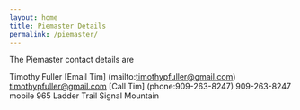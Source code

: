 ```yaml
---
layout: home
title: Piemaster Details
permalink: /piemaster/
---
```


The Piemaster contact details are

Timothy Fuller
[Email Tim] (mailto:timothypfuller@gmail.com) timothypfuller@gmail.com
[Call Tim] (phone:909-263-8247) 909-263-8247 mobile
965 Ladder Trail
Signal Mountain

